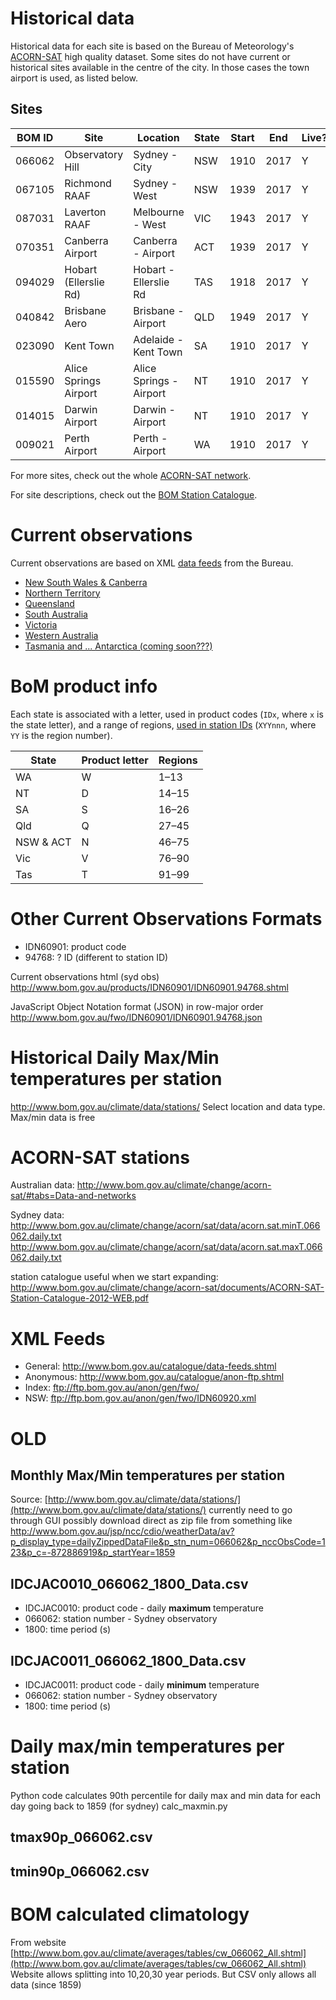 
Historical data
===============

Historical data for each site is based on the Bureau of Meteorology's [ACORN-SAT](http://www.bom.gov.au/climate/change/acorn-sat/) high quality dataset. Some sites do not have current or historical sites available in the centre of the city. In those cases the town airport is used, as listed below.

Sites
-----

| BOM ID | Site                  | Location                | State | Start | End  | Live? |
|--------|-----------------------|-------------------------|-------|-------|------|-------|
| 066062 | Observatory Hill      | Sydney - City           | NSW   | 1910  | 2017 | Y     |
| 067105 | Richmond RAAF         | Sydney - West           | NSW   | 1939  | 2017 | Y     |
| 087031 | Laverton RAAF         | Melbourne  - West       | VIC   | 1943  | 2017 | Y     |
| 070351 | Canberra Airport      | Canberra - Airport      | ACT   | 1939  | 2017 | Y     |
| 094029 | Hobart (Ellerslie Rd) | Hobart - Ellerslie Rd   | TAS   | 1918  | 2017 | Y     |
| 040842 | Brisbane Aero         | Brisbane - Airport      | QLD   | 1949  | 2017 | Y     |
| 023090 | Kent Town             | Adelaide - Kent Town    | SA    | 1910  | 2017 | Y     |
| 015590 | Alice Springs Airport | Alice Springs - Airport | NT    | 1910  | 2017 | Y     |
| 014015 | Darwin Airport        | Darwin - Airport        | NT    | 1910  | 2017 | Y     |
| 009021 | Perth Airport         | Perth - Airport         | WA    | 1910  | 2017 | Y     |

For more sites, check out the whole [ACORN-SAT network](http://www.bom.gov.au/climate/change/acorn-sat/#tabs=Data-and-networks).

For site descriptions, check out the [BOM Station Catalogue](http://www.bom.gov.au/climate/change/acorn-sat/documents/ACORN-SAT-Station-Catalogue-2012-WEB.pdf).

Current observations
====================

Current observations are based on XML [data feeds](http://www.bom.gov.au/catalogue/data-feeds.shtml) from the Bureau.

* <a href="ftp://ftp.bom.gov.au/anon/gen/fwo/IDN60920.xml">New South Wales & Canberra</a>
* <a href="ftp://ftp.bom.gov.au/anon/gen/fwo/IDD60920.xml">Northern Territory</a>
* <a href="ftp://ftp.bom.gov.au/anon/gen/fwo/IDQ60920.xml">Queensland</a>
* <a href="ftp://ftp.bom.gov.au/anon/gen/fwo/IDS60920.xml">South Australia</a>
* <a href="ftp://ftp.bom.gov.au/anon/gen/fwo/IDV60920.xml">Victoria</a>
* <a href="ftp://ftp.bom.gov.au/anon/gen/fwo/IDW60920.xml">Western Australia</a>
* <a href="ftp://ftp.bom.gov.au/anon/gen/fwo/IDT60920.xml">Tasmania and ... Antarctica (coming soon???)</a>

BoM product info
================

Each state is associated with a letter, used in product codes (`IDx`, where `x` is the state letter), and a range of regions, [used in station IDs](http://www.bom.gov.au/climate/cdo/about/site-num.shtml#tabulated) (`XYYnnn`, where `YY` is the region number).

State     | Product letter | Regions
----------|----------------|-------
WA        | W              | 1–13
NT        | D              | 14–15
SA        | S              | 16–26
Qld       | Q              | 27–45
NSW & ACT | N              | 46–75
Vic       | V              | 76–90
Tas       | T              | 91–99


Other Current Observations Formats
==================================

* IDN60901: product code
* 94768: ? ID (different to station ID)

Current observations html (syd obs) 
http://www.bom.gov.au/products/IDN60901/IDN60901.94768.shtml

JavaScript Object Notation format (JSON) in row-major order
http://www.bom.gov.au/fwo/IDN60901/IDN60901.94768.json

Historical Daily Max/Min temperatures per station
=================================================

http://www.bom.gov.au/climate/data/stations/
Select location and data type. Max/min data is free

ACORN-SAT stations
==================

Australian data:
http://www.bom.gov.au/climate/change/acorn-sat/#tabs=Data-and-networks

Sydney data:
http://www.bom.gov.au/climate/change/acorn/sat/data/acorn.sat.minT.066062.daily.txt
http://www.bom.gov.au/climate/change/acorn/sat/data/acorn.sat.maxT.066062.daily.txt

station catalogue useful when we start expanding:
http://www.bom.gov.au/climate/change/acorn-sat/documents/ACORN-SAT-Station-Catalogue-2012-WEB.pdf

XML Feeds
=========

* General: http://www.bom.gov.au/catalogue/data-feeds.shtml
* Anonymous: http://www.bom.gov.au/catalogue/anon-ftp.shtml
* Index: ftp://ftp.bom.gov.au/anon/gen/fwo/
* NSW: ftp://ftp.bom.gov.au/anon/gen/fwo/IDN60920.xml


OLD
===

Monthly Max/Min temperatures per station
----------------------------------------

Source: [http://www.bom.gov.au/climate/data/stations/](http://www.bom.gov.au/climate/data/stations/)
currently need to go through GUI
possibly download direct as zip file from something like
http://www.bom.gov.au/jsp/ncc/cdio/weatherData/av?p_display_type=dailyZippedDataFile&p_stn_num=066062&p_nccObsCode=123&p_c=-872886919&p_startYear=1859

IDCJAC0010\_066062\_1800_Data.csv
---------------------------------

* IDCJAC0010: product code - daily **maximum** temperature
* 066062: station number - Sydney observatory
* 1800: time period (s)

IDCJAC0011\_066062\_1800_Data.csv
---------------------------------

* IDCJAC0011: product code - daily **minimum** temperature
* 066062: station number - Sydney observatory
* 1800: time period (s)

Daily max/min temperatures per station
======================================

Python code calculates 90th percentile for daily max and min data for each day going back to 1859 (for sydney)
calc_maxmin.py

tmax90p_066062.csv
------------------

tmin90p_066062.csv
------------------

BOM calculated climatology
==========================

From website
[http://www.bom.gov.au/climate/averages/tables/cw_066062_All.shtml](http://www.bom.gov.au/climate/averages/tables/cw_066062_All.shtml)
Website allows splitting into 10,20,30 year periods.
But CSV only allows all data (since 1859)



